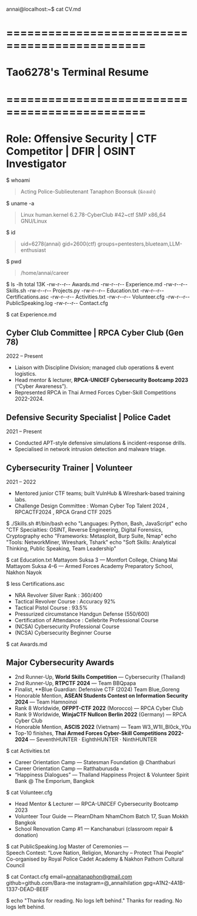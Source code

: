 annai@localhost:~$ cat CV.md
# ==============================================
#             Tao6278's Terminal Resume
# ==============================================
# Role: Offensive Security | CTF Competitor | DFIR | OSINT Investigator 


$ whoami
> Acting Police-Sublieutenant Tanaphon Boonsuk (น้องเต่า)

$ uname -a
> Linux human.kernel 6.2.78-CyberClub #42~ctf SMP x86_64 GNU/Linux

$ id
> uid=6278(annai) gid=2600(ctf) groups=pentesters,blueteam,LLM-enthusiast

$ pwd
> /home/annai/career

$ ls -lh
total 13K
-rw-r--r--  Awards.md
-rw-r--r--  Experience.md
-rw-r--r--  Skills.sh
-rw-r--r--  Projects.py
-rw-r--r--  Education.txt
-rw-r--r--  Certifications.asc
-rw-r--r--  Activities.txt
-rw-r--r--  Volunteer.cfg
-rw-r--r--  PublicSpeaking.log
-rw-r--r--  Contact.cfg


$ cat Experience.md
## Cyber Club Committee | RPCA Cyber Club (Gen 78)
2022 – Present
- Liaison with Discipline Division; managed club operations & event logistics.  
- Head mentor & lecturer, **RPCA-UNICEF Cybersecurity Bootcamp 2023** (“Cyber Awareness”).  
- Represented RPCA in Thai Armed Forces Cyber-Skill Competitions 2022-2024.

## Defensive Security Specialist | Police Cadet
2021 – Present
- Conducted APT-style defensive simulations & incident-response drills.  
- Specialised in network intrusion detection and malware triage.

## Cybersecurity Trainer | Volunteer
2021 – 2022
- Mentored junior CTF teams; built VulnHub & Wireshark-based training labs.
- Challenge Design Committee : Woman Cyber Top Talent 2024 , RPCACTF2024 , RPCA Grand CTF 2025


$ ./Skills.sh
#!/bin/bash
echo "Languages: Python, Bash, JavaScript"
echo "CTF Specialties: OSINT, Reverse Engineering, Digital Forensics, Cryptography
echo "Frameworks: Metasploit, Burp Suite, Nmap"
echo "Tools: NetworkMiner, Wireshark, Tshark"
echo "Soft Skills: Analytical Thinking, Public Speaking, Team Leadership"

$ cat Education.txt
Mattayom Suksa 3 — Montfort College, Chiang Mai  
Mattayom Suksa 4–6 — Armed Forces Academy Preparatory School, Nakhon Nayok

$ less Certifications.asc
- NRA Revolver Silver Rank : 360/400
- Tactical Revolver Course : Accuracy 92%
- Tactical Pistol Course : 93.5%
- Pressurized circumstance Handgun Defense (550/600)
- Certification of Attendance : Cellebrite Professional Course
- (NCSA) Cybersecurity Professional Course
- (NCSA) Cybersecurity Beginner Course


$ cat Awards.md
## Major Cybersecurity Awards
- 2nd Runner-Up, **World Skills Competition** — Cybersecurity (Thailand)
- 2nd Runner-Up, **RTPCTF 2024** — Team BBQpapa  
- Finalist, **Blue Guardian: Defensive CTF (2024) Team Blue_Goreng
- Honorable Mention, **ASEAN Students Contest on Information Security 2024** — Team Hamnoinoi  
- Rank 8 Worldwide, **OFPPT-CTF 2022** (Morocco) — RPCA Cyber Club  
- Rank 9 Worldwide, **WinjaCTF Nullcon Berlin 2022** (Germany) — RPCA Cyber Club  
- Honorable Mention, **ASCIS 2022** (Vietnam) — Team W3_W1ll_Bl0ck_Y0u  
- Top-10 finishes, **Thai Armed Forces Cyber-Skill Competitions 2022-2024** — SeventhHUNTER · EighthHUNTER · NinthHUNTER



$ cat Activities.txt
- Career Orientation Camp — Statesman Foundation @ Chanthaburi  
- Career Orientation Camp — Ratthaburusda               =
- “Happiness Dialogues” — Thailand Happiness Project & Volunteer Spirit Bank @ The Emporium, Bangkok


 
$ cat Volunteer.cfg
- Head Mentor & Lecturer — RPCA-UNICEF Cybersecurity Bootcamp 2023  
- Volunteer Tour Guide — PlearnDham NhamChom Batch 17, Suan Mokkh Bangkok  
- School Renovation Camp #1 — Kanchanaburi (classroom repair & donation)



$ cat PublicSpeaking.log
Master of Ceremonies —  
Speech Contest: “Love Nation, Religion, Monarchy – Protect Thai People”  
Co-organised by Royal Police Cadet Academy & Nakhon Pathom Cultural Council



$ cat Contact.cfg
email=annaitanaphon@gmail.com
github=github.com/Bara-me
instagram=@_annaihilation
gpg=A1N2-4A1B-1337-DEAD-BEEF



$ echo "Thanks for reading. No logs left behind."
Thanks for reading. No logs left behind.
